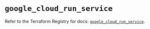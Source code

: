 # `google_cloud_run_service`

Refer to the Terraform Registry for docs: [`google_cloud_run_service`](https://registry.terraform.io/providers/hashicorp/google/6.38.0/docs/resources/cloud_run_service).
